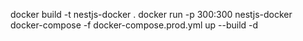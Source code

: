 docker build -t nestjs-docker .
docker run -p 300:300 nestjs-docker
docker-compose -f docker-compose.prod.yml up --build -d
